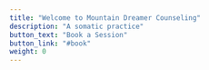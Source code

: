 ```yaml
---
title: "Welcome to Mountain Dreamer Counseling"
description: "A somatic practice"
button_text: "Book a Session"
button_link: "#book"
weight: 0
---
```

